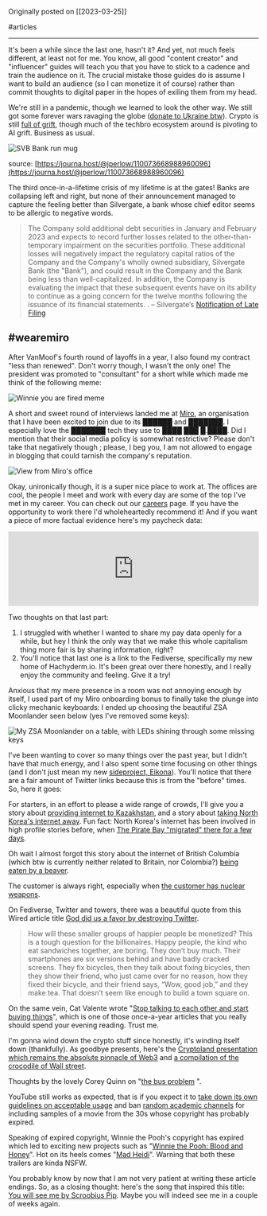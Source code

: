 Originally posted on [[2023-03-25]]

#articles 

---

It's been a while since the last one, hasn't it? And yet, not much feels different, at least not for me. You know, all good "content creator" and "influencer" guides will teach you that you have to stick to a cadence and train the audience on it. The crucial mistake those guides do is assume I want to build an audience (so I can monetize it of course) rather than commit thoughts to digital paper in the hopes of exiling them from my head.

We're still in a pandemic, though we learned to look the other way. We still got some forever wars ravaging the globe ([donate to Ukraine btw](https://docs.google.com/spreadsheets/d/1QJ1m6N9dXa3z0sGHKDYNd1salhxaI72pDbVeY4gBShE/htmlview#)). Crypto is still [full of grift](https://web3isgoinggreat.com/), though much of the techbro ecosystem around is pivoting to AI grift. Business as usual.

![SVB Bank run mug](../media/svb-bank-run.png)

source: [https://journa.host/@jperlow/110073668988960096](https://journa.host/@jperlow/110073668988960096)

The third once-in-a-lifetime crisis of my lifetime is at the gates! Banks are collapsing left and right, but none of their announcement managed to capture the feeling better than Silvergate, a bank whose chief editor seems to be allergic to negative words.

>The Company sold additional debt securities in January and February 2023 and expects to record further losses related to the other-than-temporary impairment on the securities portfolio. These additional losses will negatively impact the regulatory capital ratios of the Company and the Company's wholly owned subsidiary, Silvergate Bank (the "Bank"), and could result in the Company and the Bank being less than well-capitalized. In addition, the Company is evaluating the impact that these subsequent events have on its ability to continue as a going concern for the twelve months following the issuance of its financial statements. . – Silvergate’s [Notification of Late Filing](https://www.sec.gov/Archives/edgar/data/1312109/000110465923027353/tm238251d1_nt10k.htm)

## #wearemiro
After VanMoof's fourth round of layoffs in a year, I also found my contract "less than renewed". Don't worry though, I wasn't the only one! The president was promoted to "consultant" for a short while which made me think of the following meme:

![Winnie you are fired meme](../media/winnie-you-are-fired.png)

A short and sweet round of interviews landed me at [Miro](https://medium.com/miro-engineering), an organisation that I have been excited to join due to its ██████ and ███████. I especially love the ███████ tech they use to ████ ███ █.████. Did I mention that their social media policy is somewhat restrictive? Please don't take that negatively though ; please, I beg you, I am not allowed to engage in blogging that could tarnish the company's reputation.

![View from Miro's office](../media/view-from-miro-office.jpg)

Okay, unironically though, it is a super nice place to work at. The offices are cool, the people I meet and work with every day are some of the top I've met in my career. You can  check out our [careers](https://miro.com/careers/open-positions/) page. If you have the opportunity to work there I'd wholeheartedly recommend it! And if you want a piece of more factual evidence here's my paycheck data:

<iframe src="https://hachyderm.io/@alkoclick/109961691533243967/embed" class="mastodon-embed" style="max-width: 100%; border: 0" width="800" allowfullscreen="allowfullscreen"></iframe>

Two thoughts on that last part:
1) I struggled with whether I wanted to share my pay data openly for a while, but hey I think the only way that we make this whole capitalism thing more fair is by sharing information, right?
2) You'll notice that last one is a link to the Fediverse, specifically my new home of Hachyderm.io. It's been great over there honestly, and I really enjoy the community and feeling. Give it a try!

Anxious that my mere presence in a room was not annoying enough by itself, I used part of my Miro onboarding bonus to finally take the plunge into clicky mechanic keyboards: I ended up choosing the beautiful ZSA Moonlander seen below (yes I've removed some keys):

![My ZSA Moonlander on a table, with LEDs shining through some missing keys](../media/ZSA-moonlander-on-table.jpeg)

I've been wanting to cover so many things over the past year, but I didn't have that much energy, and I also spent some time focusing on other things (and I don't just mean my new [sideproject, Eikona](https://github.com/alkoclick/eikona)). You'll notice that there are a fair amount of Twitter links because this is from the "before" times. So, here it goes:

For starters, in an effort to please a wide range of crowds, I'll give you a story about [providing internet to Kazakhstan](https://www.codastory.com/authoritarian-tech/kazakhstan-shut-down-its-internet-these-programmers-opened-a-backdoor/), and a story about [taking North Korea's internet away](https://www.wired.com/story/north-korea-hacker-internet-outage/). Fun fact: North Korea's internet has been involved in high profile stories before, when [The Pirate Bay "migrated" there for a few days](https://torrentfreak.com/the-pirate-bay-moves-to-north-korea-gets-virtual-asylum-130304/).

Oh wait I almost forgot this story about the internet of British Columbia (which btw is currently neither related to Britain, nor Colombia?) [being eaten by a beaver](https://twitter.com/netblocks/status/1536416663385546756?t=rM5ab-TNsV_59xtUjMDdsQ).

The customer is always right, especially when [the customer has nuclear weapons](https://gcc.gnu.org/bugzilla/show_bug.cgi?id=95644#c4).

On Fediverse, Twitter and towers, there was a beautiful quote from this Wired article title [God did us a favor by destroying Twitter](https://www.wired.com/story/god-did-us-a-favor-by-destroying-twitter/).

> How will these smaller groups of happier people be monetized? This is a tough question for the billionaires. Happy people, the kind who eat sandwiches together, are boring. They don’t buy much. Their smartphones are six versions behind and have badly cracked screens. They fix bicycles, then they talk about fixing bicycles, then they show their friend, who just came over for no reason, how they fixed their bicycle, and their friend says, “Wow, good job,” and they make tea. That doesn’t seem like enough to build a town square on.

On the same vein, Cat Valente wrote "[Stop talking to each other and start buying things](https://catvalente.substack.com/p/stop-talking-to-each-other-and-start)", which is one of those once-a-year articles that you really should spend your evening reading. Trust me.

I'm gonna wind down the crypto stuff since honestly, it's winding itself down (thankfully). As goodbye presents, here's the [Cryptoland presentation which remains the absolute pinnacle of Web3](https://twitter.com/molly0xFFF/status/1478500436873293828) and [a compilation of the crocodile of Wall street](https://www.youtube.com/watch?v=YYo4jNvQ0y4).

Thoughts by the lovely Corey Quinn on "[the bus problem](https://twitter.com/QuinnyPig/status/1377737856232255489) ".

YouTube still works as expected, that is if you expect it to [take down its own guidelines on acceptable usage](https://twitter.com/Talen_Lee/status/1509887583743983622?t=AzGKetFqUaFGhWdT2qnh1A) and ban [random academic channels](https://twitter.com/BryanVanNorden/status/1534520346560323585) for including samples of a movie from the 30s whose copyright has probably expired.

Speaking of expired copyright, Winnie the Pooh's copyright has expired which led to exciting new projects such as "[Winnie the Pooh: Blood and Honey](https://www.youtube.com/watch?v=W3E74j_xFtg)". Hot on its heels comes "[Mad Heidi](https://www.youtube.com/watch?v=tjGIWcOrq-I)". Warning that both these trailers are kinda NSFW.

You probably know by now that I am not very patient at writing these article endings. So, as a closing thought: here's the song that inspired this title: [You will see me by Scroobius Pip](https://www.youtube.com/watch?v=j0gNWUMl8t0). Maybe you will indeed see me in a couple of weeks again.